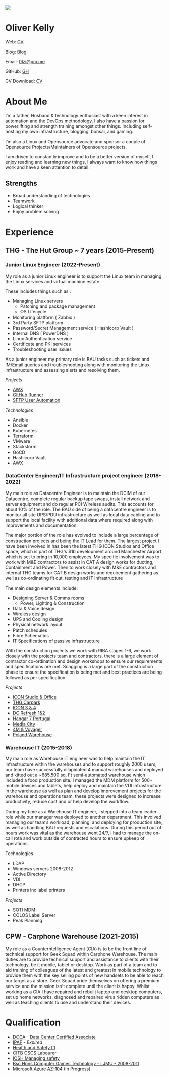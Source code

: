 
![](/CV/Images/0lzi-logo-01.png)

# Oliver Kelly
Web: [CV](https://0lzi.github.io/CV/)

Blog: [Blog](https://blog.0lzi.com)

Email: [0lzi@pm.me](mailto:0lzi@pm.me)

GitHub: [GH](https://github.com/0lzi)

CV Download: [CV](https://github.com/0lzi/CV/raw/main/CV.pdf)

# About Me

I’m a father, Husband & technology enthusiast with a keen interest in automation and the DevOps methodology. I also have a passion for powerlifting and strength training amongst other things. Including self-hosting my own infrastructure, blogging, bonsai, and gaming. 

I’m also a Linux and Opensource advocate and sponsor a couple of Opensource Projects/Maintainers of Opensource projects.

I am driven to constantly improve and to be a better version of myself, I enjoy reading and learning new things, I always want to know how things work and have a keen attention to detail.

## Strengths

- Broad understanding of technologies
- Teamwork
- Logical thinker
- Enjoy problem solving

# Experience

## THG - The Hut Group ~ 7 years (2015-Present)

### Junior Linux Engineer (2022-Present)

My role as a junior Linux engineer is to support the Linux team in managing the Linux services and virtual machine estate. 

These includes things such as :

- Managing Linux servers
  - Patching and package management
  - OS Lifecycle
- Monitoring platform ( Zabbix )
- 3rd Party SFTP platform
- Password/Secret Management service ( Hashicorp Vault )
- Internal DNS ( PowerDNS )
- Linux Authentication service
- Certificate and PKI services
- Troubleshooting user issues

As a junior engineer my primary role is BAU tasks such as tickets and IM/Email queries and troubleshooting along with monitoring the Linux infrastructure and assessing alerts and resolving them.

*Projects*
- [AWX](Projects/awx.md)
- [GitHub Runner](Projects/ghrunner.md)
- [SFTP User Automation](Projects/sftp-automation.md)

*Technologies*
- Ansible 
- Docker
- Kubernetes
- Terraform
- VMware
- Stackstorm
- GoCD
- Hashicorp Vault
- AWX

### DataCenter Engineer/IT Infrastructure project engineer (2018-2022)

My main role as Datacentre Engineer is to maintain the DCIM of our Datacentre, complete regular backup tape swaps, install network and server equipment and do regular PCI Wireless audits. This accounts for about 10% of the role. The BAU side of being a datacentre engineer is to monitor all site UPS/PDU infrastructure as well as local data cabling and to support the local facility with additional data where required along with improvements and documentation.

The major portion of the role has evolved to include a large percentage of construction projects and being the IT Lead for them. The largest project I have been involved in has been the latest THG ICON Studios and Office space, which is part of THG's $1b development around Manchester Airport which is set to bring in 10,000 employees. My specific involvement was to work with M&E contractors to assist in CAT A design works for ducting, Containment and Power. Then to work closely with M&E contractors and internal THG teams for CAT B design works and requirement gathering as well as co-ordinating fit out, testing and IT infrastructure

The main design elements include:
- Designing Server & Comms rooms
  - Power, Lighting & Construction
- Data & Voice design
- Wireless design
- UPS and Cooling design
- Physical network layout
- Patch schedules
- Fibre Schematics
- IT Specifications of passive infrastructure

With the construction projects we work with RIBA stages 1-6, we work closely with the projects team and contractors, there is a large element of contractor co-ordination and design workshops to ensure our requirements and specifications are met. Snagging is a large part of the construction phase to ensure the specification is being met and best practices are being followed as per specification.


*Projects*
- [ICON Studio & Office](Projects/ICON-Studio-Office.md)
- [THG Carpark](Projects/THG-Carpark.md)
- [ICON 3 & 4](Projects/ICON-3-4.md)
- [DC Refresh 1&2](Projects/DC-Refresh.md)
- [Hangar 7 Portugal](Projects/Hangar-7-Portugal.md)
- [Media City](Projects/Media-City.md)
- [4M & Voyager](Projects/4M-Voyager.md)
- [Poland Warehouse](Projects/Poland-Warehouse.md)

### Warehouse IT (2015-2018)

My main role as Warehouse IT engineer was to help maintain the IT infrastructure within the warehouses and to support roughly 2000 users, our team have successfully dilapidated 4 manual warehouses and deployed and kitted out a ~685,500 sq. Ft semi-automated warehouse which included a food production site. I managed the MDM platform for 500+ mobile devices and tablets, help deploy and maintain the VDI infrastructure in the warehouse as well as plan and develop improvement projects for the warehouse and operations team, these projects were designed to increase productivity, reduce cost and or help develop the workflow.

During my time as a Warehouse IT engineer, I stepped into a team leader role while our manager was deployed to another department. This involved managing our team’s workload, planning, and deploying for production site, as well as handling BAU requests and escalations. During this period out of hours work was vital as the warehouse went 24/7, I had to manage the on-call rota and work outside of contracted hours to ensure upkeep of operations.

Technologies
 - LDAP
 - Windows servers 2008-2012
 - Active Directory
 - VDI
 - DHCP
 - Printers inc label printers

*Projects*

- SOTI MDM 
- COLOS Label Server
- Peak Planning

## CPW - Carphone Warehouse (2021-2015)

My role as a Counterntelligence Agent (CIA) is to be the front line of technical support for Geek Squad within Carphone Warehouse. The main duties are to provide technical support and assistance to clients with their technology, be it mobile, tablet or desktop. Work as part of a team and to aid training of colleagues of the latest and greatest in mobile technology to provide them with the key selling points of new handsets to be able to reach our target as a store. Geek Squad pride themselves on offering a premium service and the mission isn't complete until the client is happy.
Whilst working as a CIA I have repaired and rebuilt laptop and desktop computers, set up home networks, diagnosed and repaired virus ridden computers as well as teaching clients to use and understand their devices.

# Qualification

- [DCCA](Qualification/DCCA.pdf) - [Data Center Certified Associate](https://www.schneideruniversities.com/catalog/view/course/id/536/title/Schneider%20Electric%20University%20Data%20Center%20Certified%20Associate%20Exam)
- [IPAF](Qualification/Oliver%20Kelly%20-%20IPAF.pdf) - *Expired*
- [Health and Safety L1](Qualification/OliverKelly-H&SL1.pdf) 
- [CITB CSCS Labourer]() 
- [IOSH Managing safety](Qualification/Oliver%20Kelly.pdf) 
- [Bsc Hons Computer Games Technology - LJMU - 2008-2011]()
- [Microsoft Azure AZ-104]() (In Progress)
